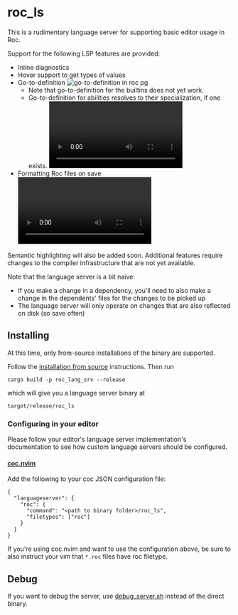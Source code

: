 # roc_ls

This is a rudimentary language server for supporting basic editor usage in Roc.

Support for the following LSP features are provided:

- Inline diagnostics
- Hover support to get types of values
- Go-to-definition
  ![go-to-definition in roc pg](https://github.com/ayazhafiz/roc/assets/20735482/a0531cbf-db14-4070-a359-fb8e46bf4509)
  - Note that go-to-definition for the builtins does not yet work.
  - Go-to-definition for abilities resolves to their specialization, if one exists.
    ![go-to-definition in roc pg](./img/go-to-definition-abilities.mov)
- Formatting Roc files on save
  ![format](./img/format.mov)

Semantic highlighting will also be added soon. Additional features require
changes to the compiler infrastructure that are not yet available.

Note that the language server is a bit naive:
- If you make a change in a dependency, you'll need to also make a change in
    the dependents' files for the changes to be picked up
- The language server will only operate on changes that are also reflected on
    disk (so save often)

## Installing

At this time, only from-source installations of the binary are supported.

Follow the [installation from source](https://github.com/roc-lang/roc/tree/main/getting_started#installation) instructions. Then run

```
cargo build -p roc_lang_srv --release
```

which will give you a language server binary at

```
target/release/roc_ls
```

### Configuring in your editor

Please follow your editor's language server implementation's documentation to see how custom language servers should be configured.

#### [coc.nvim](https://github.com/neoclide/coc.nvim)

Add the following to your coc JSON configuration file:

```
{
  "languageserver": {
    "roc": {
      "command": "<path to binary folder>/roc_ls",
      "filetypes": ["roc"]
    }
  }
}
```

If you're using coc.nvim and want to use the configuration above, be sure to also instruct your vim that `*.roc` files have roc filetype.

## Debug

If you want to debug the server, use [debug_server.sh](./debug_server.sh)
instead of the direct binary.
